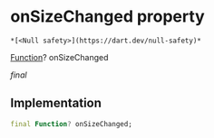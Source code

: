 


# onSizeChanged property




    *[<Null safety>](https://dart.dev/null-safety)*


[Function](https://api.flutter.dev/flutter/dart-core/Function-class.html)? onSizeChanged
  
_final_






## Implementation

```dart
final Function? onSizeChanged;


```







